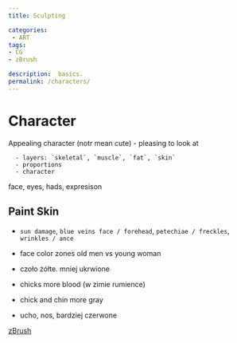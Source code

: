 ```yaml
---
title: Sculpting

categories:
 - ART
tags:
- CG
- zBrush

description:  basics.
permalink: /characters/
---
```





# Character

Appealing character (notr mean cute) - pleasing to look at


      - layers: `skeletal`, `muscle`, `fat`, `skin`  
      - proportions  
      - character  

   face, eyes, hads,
expresison



## Paint Skin
   - `sun damage`, `blue veins face / forehead`, `petechiae / freckles`, `wrinkles / ance`  

- face color zones
old men vs young woman
- czoło żółte. mniej ukrwione
- chicks more blood (w zimie rumience)
- chick and chin more gray
- ucho, nos,  bardziej czerwone



[zBrush]( /zbrush/)  
